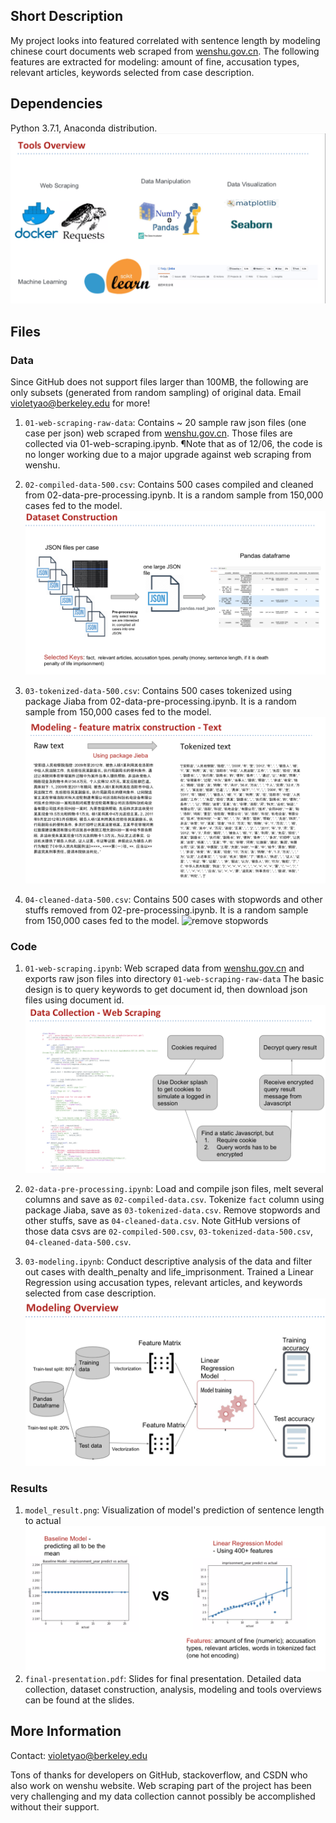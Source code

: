 ## Short Description

My project looks into featured correlated with sentence length by modeling chinese court documents web scraped from [wenshu.gov.cn](http://wenshu.court.gov.cn/). The following features are extracted for modeling: amount of fine, accusation types, relevant articles, keywords selected from case description.

## Dependencies

Python 3.7.1, Anaconda distribution.
![tools overview](images/tools.png)


## Files

### Data
Since GitHub does not support files larger than 100MB, the following are only subsets (generated from random sampling) of original data. Email violetyao@berkeley.edu for more!

1. `01-web-scraping-raw-data`: Contains ~ 20 sample raw json files (one case per json) web scraped from [wenshu.gov.cn](http://wenshu.court.gov.cn/). Those files are collected via 01-web-scraping.ipynb. ¶Note that as of 12/06, the code is no longer working due to a major upgrade against web scraping from wenshu.

2. `02-compiled-data-500.csv`: Contains 500 cases compiled and cleaned from 02-data-pre-processing.ipynb. It is a random sample from 150,000 cases fed to the model.
![dataset construction](images/dataset-construction.png)

3. `03-tokenized-data-500.csv`: Contains 500 cases tokenized using package Jiaba from 02-data-pre-processing.ipynb. It is a random sample from 150,000 cases fed to the model.
![tokenizing](images/tokenizing.png)

4. `04-cleaned-data-500.csv`: Contains 500 cases with stopwords and other stuffs removed from 02-pre-processing.ipynb. It is a random sample from 150,000 cases fed to the model.
![remove stopwords](images/remove_stopwords.png)
 

### Code

1. `01-web-scraping.ipynb`: Web scraped data from [wenshu.gov.cn](http://wenshu.court.gov.cn/) and exports raw json files into directory `01-web-scraping-raw-data` The basic design is to query keywords to get document id, then download json files using document id.
![web scraping](images/web-scraping.png)

2. `02-data-pre-processing.ipynb`: Load and compile json files, melt several columns and save as `02-compiled-data.csv`. Tokenize `fact` column using package Jiaba, save as `03-tokenized-data.csv`. Remove stopwords and other stuffs, save as `04-cleaned-data.csv`. Note GitHub versions of those data csvs are `02-compiled-500.csv`, `03-tokenized-data-500.csv`, `04-cleaned-data-500.csv`.

3. `03-modeling.ipynb`: Conduct descriptive analysis of the data and filter out cases with dealth_penalty and life_imprisonment. Trained a Linear Regression using accusation types, relevant articles, and keywords selected from case description.
![modeling overview](images/modeling-overview.png)

### Results

1. `model_result.png`: Visualization of model's prediction of sentence length to actual
![model performance](images/model-performance.png)
2. `final-presentation.pdf`: Slides for final presentation. Detailed data collection, dataset construction, analysis, modeling and tools overviews can be found at the slides.

## More Information

Contact: violetyao@berkeley.edu

Tons of thanks for developers on GitHub, stackoverflow, and CSDN who also work on wenshu website. Web scraping part of the project has been very challenging and my data collection cannot possibly be accomplished without their support.
